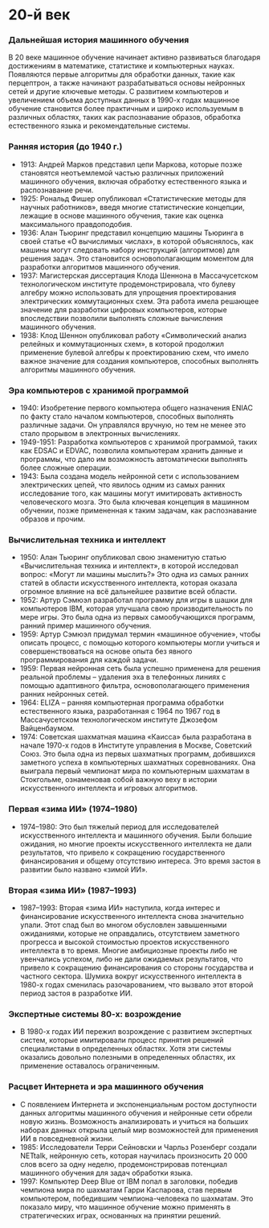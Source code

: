 # 20-й век

### Дальнейшая история машинного обучения&#x20;

В 20 веке машинное обучение начинает активно развиваться благодаря достижениям в математике, статистике и компьютерных науках. Появляются первые алгоритмы для обработки данных, такие как перцептрон, а также начинают разрабатываться основы нейронных сетей и другие ключевые методы. С развитием компьютеров и увеличением объема доступных данных в 1990-х годах машинное обучение становится более практичным и широко используемым в различных областях, таких как распознавание образов, обработка естественного языка и рекомендательные системы.&#x20;

### Ранняя история (до 1940 г.)&#x20;

* 1913: Андрей Марков представил цепи Маркова, которые позже становятся неотъемлемой частью различных приложений машинного обучения, включая обработку естественного языка и распознавание речи.&#x20;
* 1925: Рональд Фишер опубликовал «Статистические методы для научных работников», введя многие статистические концепции, лежащие в основе машинного обучения, такие как оценка максимального правдоподобия.&#x20;
* 1936: Алан Тьюринг представил концепцию машины Тьюринга в своей статье «О вычислимых числах», в которой объяснялось, как машины могут следовать набору инструкций (алгоритмов) для решения задач. Это становится основополагающим моментом для разработки алгоритмов машинного обучения.&#x20;
* 1937: Магистерская диссертация Клода Шеннона в Массачусетском технологическом институте продемонстрировала, что булеву алгебру можно использовать для упрощения проектирования электрических коммутационных схем. Эта работа имела решающее значение для разработки цифровых компьютеров, которые впоследствии позволили выполнять сложные вычисления машинного обучения.&#x20;
* 1938: Клод Шеннон опубликовал работу «Символический анализ релейных и коммутационных схем», в которой продолжил применение булевой алгебры к проектированию схем, что имело важное значение для создания компьютеров, способных выполнять алгоритмы машинного обучения.

### Эра компьютеров с хранимой программой

* 1940: Изобретение первого компьютера общего назначения ENIAC по факту стало началом компьютеров, способных выполнять различные задачи. Он управлялся вручную, но тем не менее это стало прорывом в электронных вычислениях.&#x20;
* 1949-1951: Разработка компьютеров с хранимой программой, таких как EDSAC и EDVAC, позволила компьютерам хранить данные и программы, что дало им возможность автоматически выполнять более сложные операции.&#x20;
* 1943: Была создана модель нейронной сети с использованием электрических цепей, что явилось одним из самых ранних исследование того, как машины могут имитировать активность человеческого мозга. Это была ключевая концепция в машинном обучении, позже примененная к таким задачам, как распознавание образов и прочим.

### Вычислительная техника и интеллект&#x20;

* 1950: Алан Тьюринг опубликовал свою знаменитую статью «Вычислительная техника и интеллект», в которой исследовал вопрос: «Могут ли машины мыслить?» Это одна из самых ранних статей в области искусственного интеллекта, которая оказала огромное влияние на всё дальнейшее развитие всей области.
* 1952: Артур Сэмюэл разработал программу для игры в шашки для компьютеров IBM, которая улучшала свою производительность по мере игры. Это была одна из первых самообучающихся программ, ранний пример машинного обучения.&#x20;
* 1959: Артур Сэмюэл придумал термин «машинное обучение», чтобы описать процесс, с помощью которого компьютеры могли учиться и совершенствоваться на основе опыта без явного программирования для каждой задачи.
* 1959: Первая нейронная сеть была успешно применена для решения реальной проблемы – удаления эха в телефонных линиях с помощью адаптивного фильтра, основополагающего применения ранних нейронных сетей.&#x20;
* 1964: ELIZA – ранняя компьютерная программа обработки естественного языка, разработанная с 1964 по 1967 год в Массачусетском технологическом институте Джозефом Вайценбаумом.&#x20;
* 1974: Советская шахматная машина «Каисса» была разработана в начале 1970-х годов в Институте управления в Москве, Советский Союз. Это была одна из первых шахматных программ, добившихся заметного успеха в компьютерных шахматных соревнованиях. Она выиграла первый чемпионат мира по компьютерным шахматам в Стокгольме, ознаменовав собой важную веху в истории искусственного интеллекта и игровых алгоритмов.

### Первая «зима ИИ» (1974–1980)&#x20;

* 1974–1980: Это был тяжелый период для исследователей искусственного интеллекта и машинного обучения. Были большие ожидания, но многие проекты искусственного интеллекта не дали результатов, что привело к сокращению государственного финансирования и общему отсутствию интереса. Это время застоя в развитии было названо «зимой ИИ».&#x20;

### Вторая «зима ИИ» (1987–1993)&#x20;

* 1987–1993: Вторая «зима ИИ» наступила, когда интерес и финансирование искусственного интеллекта снова значительно упали. Этот спад был во многом обусловлен завышенными ожиданиями, которые не оправдались, отсутствием заметного прогресса и высокой стоимостью проектов искусственного интеллекта в то время. Многие амбициозные проекты либо не увенчались успехом, либо не дали ожидаемых результатов, что привело к сокращению финансирования со стороны государства и частного сектора. Шумиха вокруг искусственного интеллекта в 1980-х годах сменилась разочарованием, что вызвало этот второй период застоя в разработке ИИ.

### Экспертные системы 80-х: возрождение&#x20;

* В 1980-х годах ИИ пережил возрождение с развитием экспертных систем, которые имитировали процесс принятия решений специалистами в определенных областях. Хотя эти системы оказались довольно полезными в определенных областях, их применение оставалось ограниченным.

### Расцвет Интернета и эра машинного обучения&#x20;

* С появлением Интернета и экспоненциальным ростом доступности данных алгоритмы машинного обучения и нейронные сети обрели новую жизнь. Возможность анализировать и учиться на больших наборах данных открыла целый мир возможностей для применения ИИ в повседневной жизни.
* 1985: Исследователи Терри Сейновски и Чарльз Розенберг создали NETtalk, нейронную сеть, которая научилась произносить 20 000 слов всего за одну неделю, продемонстрировав потенциал машинного обучения для задач обработки языка.&#x20;
* 1997: Компьютер Deep Blue от IBM попал в заголовки, победив чемпиона мира по шахматам Гарри Каспарова, став первым компьютером, победившим чемпиона-человека по шахматам. Это показало миру, что машинное обучение можно применять в стратегических играх, основанных на принятии решений.





